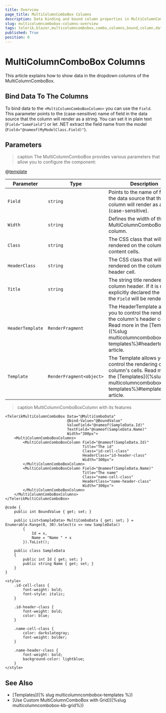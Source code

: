 ```yaml
---
title: Overview
page_title: MultiColumnComboBox Columns
description: Data binding and bound column properties in MultiColumnComboBox for Blazor.
slug: multicolumncombobox-columns-overview
tags: telerik,blazor,multicolumncombobox,combo,columns,bound,column,databind
published: True
position: 0
---
```


# MultiColumnComboBox Columns

This article explains how to show data in the dropdown columns of the MultiColumnComboBox.

## Bind Data To The Columns

To bind data to the `<MultiColumnComboBoxColumn>` you can use the `Field`. This parameter points to the (case-sensitive) name of field in the data source that the column will render as a string. You can set it in plain text (`Field="SomeField"`) or let .NET extract the field name from the model (`Field="@nameof(MyModelClass.Field)"`).

## Parameters

>caption The MultiColumnComboBox provides various parameters that allow you to configure the component:

@[template](/_contentTemplates/common/parameters-table-styles.md#table-layout)

| Parameter | Type | Description |
| --- | --- | --- |
| `Field` | `string` | Points to the name of field in the data source that the column will render as a string (case-sensitive). |
| `Width` | `string` | Defines the width of the MultiColumnComboBox column. |
| `Class` | `string` | The CSS class that will be rendered on the column's content cells. |
| `HeaderClass` | `string` | The CSS class that will be rendered on the column's header cell. |
| `Title` | `string` | The string title rendered in the column header. If it is not explicitly declared the value of the `Field` will be rendered. |
| `HeaderTemplate` | `RenderFragment` | The HeaderTemplate allows you to control the rendering of the column's header cell. Read more in the [Templates]({%slug multicolumncombobox-templates%}#headertemplate) article. |
| `Template` | `RenderFragment<object>` | The Template allows you to control the rendering of the column's cells. Read more in the [Templates]({%slug multicolumncombobox-templates%}#template) article. |

>caption MultiColumnComboBoxColumn with its features

````CSHTML
<TelerikMultiColumnComboBox Data="@MultiComboData"
                            @bind-Value="@BoundValue"
                            ValueField="@nameof(SampleData.Id)"
                            TextField="@nameof(SampleData.Name)"
                            Width="300px">
    <MultiColumnComboBoxColumns>
        <MultiColumnComboBoxColumn Field="@nameof(SampleData.Id)"
                                   Title="The id"
                                   Class="id-cell-class"
                                   HeaderClass="id-header-class"
                                   Width="300px">
        </MultiColumnComboBoxColumn>
        <MultiColumnComboBoxColumn Field="@nameof(SampleData.Name)"
                                   Title="The name"
                                   Class="name-cell-class"
                                   HeaderClass="name-header-class"
                                   Width="300px">
        </MultiColumnComboBoxColumn>
    </MultiColumnComboBoxColumns>
</TelerikMultiColumnComboBox>

@code {
    public int BoundValue { get; set; }

    public List<SampleData> MultiComboData { get; set; } = Enumerable.Range(0, 30).Select(x => new SampleData()
        {
            Id = x,
            Name = "Name " + x
        }).ToList();

    public class SampleData
    {
        public int Id { get; set; }
        public string Name { get; set; }
    }
}

<style>
    .id-cell-class {
        font-weight: bold;
        font-style: italic;
    }

    .id-header-class {
        font-weight: bold;
        color: blue;
    }

    .name-cell-class {
        color: darkslategray;
        font-weight: bolder;
    }

    .name-header-class {
        font-weight: bold;
        background-color: lightblue;
    }
</style>
````


## See Also

* [Templates]({% slug multicolumncombobox-templates %})
* [Use Custom MultiColumnComboBox with Grid]({%slug multicolumncombobox-kb-grid%})
